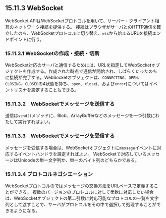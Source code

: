 ## 15.11.3 WebSocket

WebSocket APIはWebSocketプロトコルを用いて、サーバー・クライアント相互のネットワーク接続を提供する。
接続はブラウザがサーバとのHTTP通信を確立したのち、WebSocketプロトコルに切り替え、`wss`から始まるURLを接続エンドポイントに行う。

### 15.11.3.1 WebSocketの作成・接続・切断

WebSocket対応のサーバと通信するためには、URLを指定してWebSocketオブジェクトを作成する。作成された時点で通信が開始され、しばらくたったのちに接続が完了する。WebSocketオブジェクトは、`CONNECTING`、`OPEN`、`CLOSING`、`CLOSED`の4状態を持ち、`open`、`close`(、および`error`)についてはイベントリスナを設定することもできる。

### 15.11.3.2　WebSocketでメッセージを送信する

送信は`send()`メソッドに、Blob、ArrayBufferなどのメッセージを一つ引数にわたして実行すればよい。

### 15.11.3.3　WebSocketでメッセージを受信する

メッセージを受信する場合は、WebSocketオブジェクトに`message`イベントに対応するイベントハンドラを設定すればよい。
WebSocketで対応しているメッセージはUnicodeの単一文字列か、単一のバイト列のどちらかである。

### 15.11.3.4 プロトコルネゴシエーション

WebSocketプロトコルのではメッセージの交換方法をURLベースで定義することができる。
複数のバージョンのプロトコルに対して柔軟に対応したい場合は、WebSocketオブジェクトの第二引数に対応可能なプロトコルの一覧を文字列として渡すことで、サーバがプロトコルをその中で選択して処理することができるようになる。
